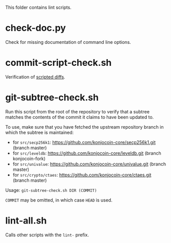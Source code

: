 This folder contains lint scripts.

check-doc.py
============
Check for missing documentation of command line options.

commit-script-check.sh
======================
Verification of [scripted diffs](/doc/developer-notes.md#scripted-diffs).

git-subtree-check.sh
====================
Run this script from the root of the repository to verify that a subtree matches the contents of
the commit it claims to have been updated to.

To use, make sure that you have fetched the upstream repository branch in which the subtree is
maintained:
* for `src/secp256k1`: https://github.com/konjocoin-core/secp256k1.git (branch master)
* for `src/leveldb`: https://github.com/konjocoin-core/leveldb.git (branch konjocoin-fork)
* for `src/univalue`: https://github.com/konjocoin-core/univalue.git (branch master)
* for `src/crypto/ctaes`: https://github.com/konjocoin-core/ctaes.git (branch master)

Usage: `git-subtree-check.sh DIR (COMMIT)`

`COMMIT` may be omitted, in which case `HEAD` is used.

lint-all.sh
===========
Calls other scripts with the `lint-` prefix.
